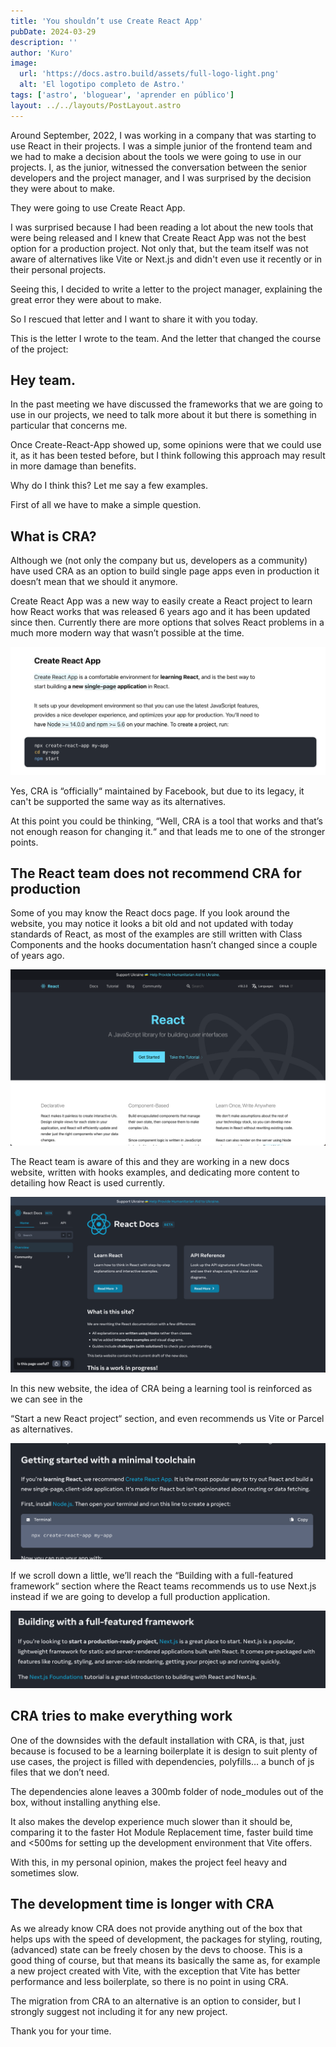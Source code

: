 ```yaml
---
title: 'You shouldn’t use Create React App'
pubDate: 2024-03-29
description: ''
author: 'Kuro'
image:
  url: 'https://docs.astro.build/assets/full-logo-light.png'
  alt: 'El logotipo completo de Astro.'
tags: ['astro', 'bloguear', 'aprender en público']
layout: ../../layouts/PostLayout.astro
---
```


Around September, 2022, I was working in a company that was starting to use React in their projects. I was a simple junior of the frontend team and we had to make a decision about the tools we were going to use in our projects.
I, as the junior, witnessed the conversation between the senior developers and the project manager, and I was surprised by the decision they were about to make.

They were going to use Create React App.

I was surprised because I had been reading a lot about the new tools that were being released and I knew that Create React App was not the best option for a production project.
Not only that, but the team itself was not aware of alternatives like Vite or Next.js and didn't even use it recently or in their personal projects.

Seeing this, I decided to write a letter to the project manager, explaining the great error they were about to make.

So I rescued that letter and I want to share it with you today.

This is the letter I wrote to the team. And the letter that changed the course of the project:

## Hey team.

In the past meeting we have discussed the frameworks that we are going to use in our projects, we need to talk more about it but there is something in particular that concerns me.

Once Create-React-App showed up, some opinions were that we could use it, as it has been tested before, but I think following this approach may result in more damage than benefits.

Why do I think this? Let me say a few examples.

First of all we have to make a simple question.

## What is CRA?

Although we (not only the company but us, developers as a community) have used CRA as an option to build single page apps even in production it doesn’t mean that we should it anymore.

Create React App was a new way to easily create a React project to learn how React works that was released 6 years ago and it has been updated since then. Currently there are more options that solves React problems in a much more modern way that wasn’t possible at the time.

![Docs of Create React app installation](/public/01/cra%20install.png)

Yes, CRA is “officially“ maintained by Facebook, but due to its legacy, it can't be supported the same way as its alternatives.

At this point you could be thinking,
“Well, CRA is a tool that works and that’s not enough reason for changing it.“
and that leads me to one of the stronger points.

## The React team does not recommend CRA for production

Some of you may know the React docs page. If you look around the website, you may notice it looks a bit old and not updated with today standards of React, as most of the examples are still written with Class Components and the hooks documentation hasn’t changed since a couple of years ago.

![Docs of Create React app installation](/public/01/react%20docs.png)

The React team is aware of this and they are working in a new docs website, written with hooks examples, and dedicating more content to detailing how React is used currently.

![Docs of Create React app installation](/public/01/newreactdocs.png)

In this new website, the idea of CRA being a learning tool is reinforced as we can see in the

“Start a new React project“ section, and even recommends us Vite or Parcel as alternatives.

![Docs of Create React app installation](/public/01/gettingstarted.png)

If we scroll down a little, we’ll reach the “Building with a full-featured framework“ section where the React teams recommends us to use Next.js instead if we are going to develop a full production application.

![Docs of Create React app installation](/public/01/buildingfullfeatures.png)

## CRA tries to make everything work

One of the downsides with the default installation with CRA, is that, just because is focused to be a learning boilerplate it is design to suit plenty of use cases, the project is filled with dependencies, polyfills… a bunch of js files that we don’t need.

The dependencies alone leaves a 300mb folder of node_modules out of the box, without installing anything else.

It also makes the develop experience much slower than it should be, comparing it to the faster Hot Module Replacement time, faster build time and <500ms for setting up the development environment that Vite offers.

With this, in my personal opinion, makes the project feel heavy and sometimes slow.

## The development time is longer with CRA

As we already know CRA does not provide anything out of the box that helps ups with the speed of development, the packages for styling, routing, (advanced) state can be freely chosen by the devs to choose. This is a good thing of course, but that means its basically the same as, for example a new project created with Vite, with the exception that Vite has better performance and less boilerplate, so there is no point in using CRA.

The migration from CRA to an alternative is an option to consider, but I strongly suggest not including it for any new project.

Thank you for your time.
